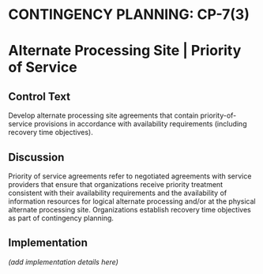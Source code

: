 # CONTINGENCY PLANNING: CP-7(3)
# Alternate Processing Site | Priority of Service

## Control Text

Develop alternate processing site agreements that contain priority-of-service provisions in accordance with availability requirements (including recovery time objectives).

## Discussion

Priority of service agreements refer to negotiated agreements with service providers that ensure that organizations receive priority treatment consistent with their availability requirements and the availability of information resources for logical alternate processing and/or at the physical alternate processing site. Organizations establish recovery time objectives as part of contingency planning.

## Implementation

_(add implementation details here)_